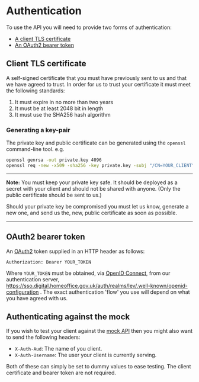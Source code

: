 Authentication
==============

To use the API you will need to provide two forms of authentication:

* [A client TLS certificate]
* [An OAuth2 bearer token]


Client TLS certificate
----------------------

A self-signed certificate that you must have previously sent to us and that we have agreed to trust. In order for us to trust your certificate it must meet the following standards:

1. It must expire in no more than two years
2. It must be at least 2048 bit in length
3. It must use the SHA256 hash algorithm


### Generating a key-pair

The private key and public certificate can be generated using the `openssl` command-line tool. e.g.

```bash
openssl genrsa -out private.key 4096
openssl req -new -x509 -sha256 -key private.key -subj "/CN=YOUR_CLIENT" -days 730 -out public.crt
```

---

**Note:** You must keep your private key safe. It should be deployed as a secret with your client and should not be shared with anyone. (Only the public certificate should be sent to us.)

Should your private key be compromised you must let us know, generate a new one, and send us the, new, public certificate as soon as possible.

---


OAuth2 bearer token
-------------------

An [OAuth2] token supplied in an HTTP header as follows:

```
Authorization: Bearer YOUR_TOKEN
```

Where `YOUR_TOKEN` must be obtained, via [OpenID Connect], from our authentication server, https://sso.digital.homeoffice.gov.uk/auth/realms/lev/.well-known/openid-configuration . The exact authentication 'flow' you use will depend on what you have agreed with us.


Authenticating against the mock
-------------------------------

If you wish to test your client against the [mock API] then you might also want to send the following headers:

* `X-Auth-Aud`: The name of you client.
* `X-Auth-Username`: The user your client is currently serving.

Both of these can simply be set to dummy values to ease testing. The client certificate and bearer token are not required.

[A client TLS certificate]: #client-tls-certificate
[An OAuth2 bearer token]: #oauth2-bearer-token
[OAuth2]: https://oauth.net/2/
[OpenID Connect]: https://www.keycloak.org/docs/3.3/server_admin/topics/sso-protocols/oidc.html
[mock API]: ./Mock
